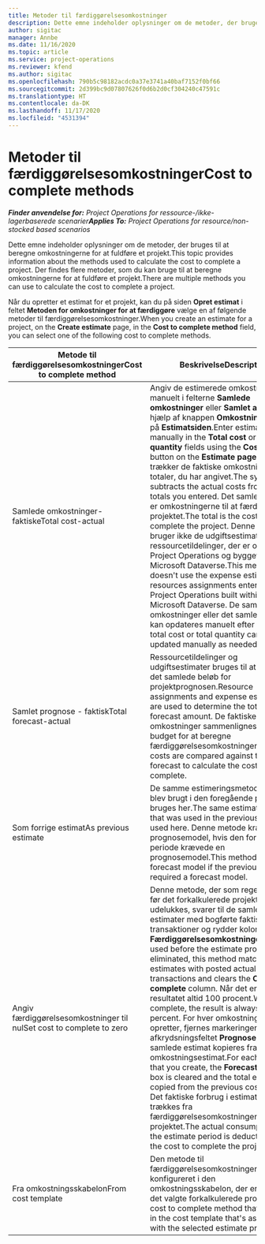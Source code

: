 ```yaml
---
title: Metoder til færdiggørelsesomkostninger
description: Dette emne indeholder oplysninger om de metoder, der bruges til at beregne omkostningerne for at fuldføre et projekt.
author: sigitac
manager: Annbe
ms.date: 11/16/2020
ms.topic: article
ms.service: project-operations
ms.reviewer: kfend
ms.author: sigitac
ms.openlocfilehash: 790b5c98182acdc0a37e3741a40baf7152f0bf66
ms.sourcegitcommit: 2d399bc9d07807626f0d6b2d0cf304240c47591c
ms.translationtype: HT
ms.contentlocale: da-DK
ms.lasthandoff: 11/17/2020
ms.locfileid: "4531394"
---
```

# <a name="cost-to-complete-methods"></a><span data-ttu-id="03259-103">Metoder til færdiggørelsesomkostninger</span><span class="sxs-lookup"><span data-stu-id="03259-103">Cost to complete methods</span></span>

<span data-ttu-id="03259-104">_**Finder anvendelse for:** Project Operations for ressource-/ikke-lagerbaserede scenarier_</span><span class="sxs-lookup"><span data-stu-id="03259-104">_**Applies To:** Project Operations for resource/non-stocked based scenarios_</span></span>

<span data-ttu-id="03259-105">Dette emne indeholder oplysninger om de metoder, der bruges til at beregne omkostningerne for at fuldføre et projekt.</span><span class="sxs-lookup"><span data-stu-id="03259-105">This topic provides information about the methods used to calculate the cost to complete a project.</span></span> <span data-ttu-id="03259-106">Der findes flere metoder, som du kan bruge til at beregne omkostningerne for at fuldføre et projekt.</span><span class="sxs-lookup"><span data-stu-id="03259-106">There are multiple methods you can use to calculate the cost to complete a project.</span></span> 

<span data-ttu-id="03259-107">Når du opretter et estimat for et projekt, kan du på siden **Opret estimat** i feltet **Metoden for omkostninger for at færdiggøre** vælge en af følgende metoder til færdiggørelsesomkostninger.</span><span class="sxs-lookup"><span data-stu-id="03259-107">When you create an estimate for a project, on the **Create estimate** page, in the **Cost to complete method** field, you can select one of the following cost to complete methods.</span></span>

| <span data-ttu-id="03259-108">Metode til færdiggørelsesomkostninger</span><span class="sxs-lookup"><span data-stu-id="03259-108">Cost to complete method</span></span>    | <span data-ttu-id="03259-109">Beskrivelse</span><span class="sxs-lookup"><span data-stu-id="03259-109">Description</span></span>                                                                                                                                                                                                                                                                                                                                                                                                                                                                                        |
|------------------------------|----------------------------------------------------------------------------------------------------------------------------------------------------------------------------------------------------------------------------------------------------------------------------------------------------------------------------------------------------------------------------------------------------------------------------------------------------------------------------------------------------|
| <span data-ttu-id="03259-110">Samlede omkostninger-faktiske</span><span class="sxs-lookup"><span data-stu-id="03259-110">Total cost-actual</span></span>            | <span data-ttu-id="03259-111">Angiv de estimerede omkostningerne manuelt i felterne **Samlede omkostninger** eller **Samlet antal** ved hjælp af knappen **Omkostningsestimat** på **Estimatsiden**.</span><span class="sxs-lookup"><span data-stu-id="03259-111">Enter estimate costs manually in the **Total cost** or **Total quantity** fields using the **Cost estimate** button on the **Estimate page**.</span></span> <span data-ttu-id="03259-112">Systemet trækker de faktiske omkostninger fra de totaler, du har angivet.</span><span class="sxs-lookup"><span data-stu-id="03259-112">The system subtracts the actual costs from the totals you entered.</span></span> <span data-ttu-id="03259-113">Det samlede beløb er omkostningerne til at færdiggøre projektet.</span><span class="sxs-lookup"><span data-stu-id="03259-113">The total is the cost to complete the project.</span></span> <span data-ttu-id="03259-114">Denne metode bruger ikke de udgiftsestimater og ressourcetildelinger, der er oprettet i Project Operations og bygget ind i Microsoft Dataverse.</span><span class="sxs-lookup"><span data-stu-id="03259-114">This method doesn't use the expense estimates and resources assignments entered in Project Operations built within Microsoft Dataverse.</span></span> <span data-ttu-id="03259-115">De samlede omkostninger eller det samlede antal kan opdateres manuelt efter behov.</span><span class="sxs-lookup"><span data-stu-id="03259-115">The total cost or total quantity can be updated manually as needed.</span></span>  |
| <span data-ttu-id="03259-116">Samlet prognose - faktisk</span><span class="sxs-lookup"><span data-stu-id="03259-116">Total forecast-actual</span></span>        | <span data-ttu-id="03259-117">Ressourcetildelinger og udgiftsestimater bruges til at udregne det samlede beløb for projektprognosen.</span><span class="sxs-lookup"><span data-stu-id="03259-117">Resource assignments and expense estimates are used to determine the total project forecast amount.</span></span> <span data-ttu-id="03259-118">De faktiske omkostninger sammenlignes med dette budget for at beregne færdiggørelsesomkostningerne.</span><span class="sxs-lookup"><span data-stu-id="03259-118">Actual costs are compared against this forecast to calculate the cost to complete.</span></span>                                                                                                                                                                                                                                                                          |
| <span data-ttu-id="03259-119">Som forrige estimat</span><span class="sxs-lookup"><span data-stu-id="03259-119">As previous estimate</span></span>         | <span data-ttu-id="03259-120">De samme estimeringsmetoder, der blev brugt i den foregående periode, bruges her.</span><span class="sxs-lookup"><span data-stu-id="03259-120">The same estimate methods that was used in the previous period is used here.</span></span> <span data-ttu-id="03259-121">Denne metode kræver en prognosemodel, hvis den forrige periode krævede en prognosemodel.</span><span class="sxs-lookup"><span data-stu-id="03259-121">This method requires a forecast model if the previous period required a forecast model.</span></span>                                                                                                                                                                                                                                                                                                                           |
| <span data-ttu-id="03259-122">Angiv færdiggørelsesomkostninger til nul</span><span class="sxs-lookup"><span data-stu-id="03259-122">Set cost to complete to zero</span></span> | <span data-ttu-id="03259-123">Denne metode, der som regel bruges før det forkalkulerede projekt udelukkes, svarer til de samlede estimater med bogførte faktiske transaktioner og rydder kolonnen med **Færdiggørelsesomkostninger**.</span><span class="sxs-lookup"><span data-stu-id="03259-123">Typically used before the estimate project is eliminated, this method matches total estimates with posted actual transactions and clears the **Cost to complete** column.</span></span> <span data-ttu-id="03259-124">Når det er fuldført, er resultatet altid 100 procent.</span><span class="sxs-lookup"><span data-stu-id="03259-124">When complete, the result is always 100 percent.</span></span> <span data-ttu-id="03259-125">For hver omkostningslinje, du opretter, fjernes markeringen i afkrydsningsfeltet **Prognose**, og det samlede estimat kopieres fra det forrige omkostningsestimat.</span><span class="sxs-lookup"><span data-stu-id="03259-125">For each cost line that you create, the **Forecasting** check box is cleared and the total estimate is copied from the previous cost estimate.</span></span> <span data-ttu-id="03259-126">Det faktiske forbrug i estimatperioden trækkes fra færdiggørelsesomkostningerne for projektet.</span><span class="sxs-lookup"><span data-stu-id="03259-126">The actual consumption for the estimate period is deducted from the cost to complete the project.</span></span>              |
| <span data-ttu-id="03259-127">Fra omkostningsskabelon</span><span class="sxs-lookup"><span data-stu-id="03259-127">From cost template</span></span>           | <span data-ttu-id="03259-128">Den metode til færdiggørelsesomkostninger, som er konfigureret i den omkostningsskabelon, der er knyttet til det valgte forkalkulerede projekt.</span><span class="sxs-lookup"><span data-stu-id="03259-128">The cost to complete method that is set up in the cost template that's associated with the selected estimate project.</span></span>                                                                                                                                                                                                                                                                                                                                                                          |
